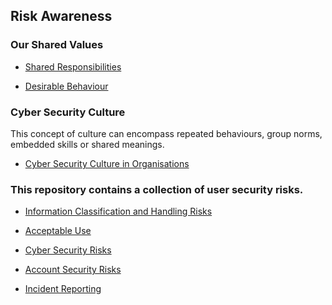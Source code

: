## Risk Awareness

### Our Shared Values

- [Shared Responsibilities](shared_responsibilities.md)

- [Desirable Behaviour](desirable_behaviour.md)

### Cyber Security Culture

This concept of culture can encompass repeated behaviours, group norms, embedded skills or shared
meanings.

- [Cyber Security Culture in Organisations](cyber_security_cuture_in_organisations.md)


### This repository contains a collection of user security risks.

- [Information Classification and Handling Risks](information-classification-and-handling-risk.md)

- [Acceptable Use](acceptable-use.md)

- [Cyber Security Risks](cyber-security-risks.md)

- [Account Security Risks](account-security.md)

- [Incident Reporting](incident-reporting.md)
